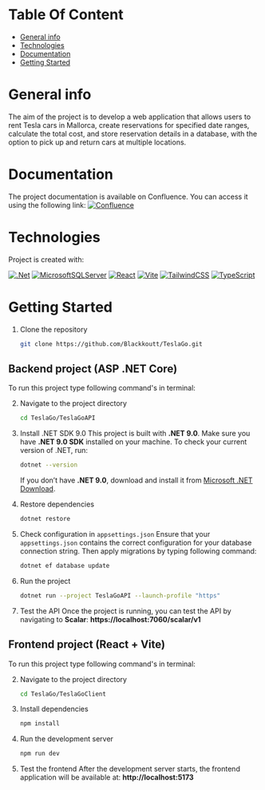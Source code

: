 # Table Of Content

- [General info](#general-info)
- [Technologies](#technologies)
- [Documentation](#documentation)
- [Getting Started](#getting-started)

# General info

The aim of the project is to develop a web application that allows users to rent Tesla cars in Mallorca, create reservations for specified date ranges, calculate the total cost, and store reservation details in a database, with the option to pick up and return cars at multiple locations.

# Documentation

The project documentation is available on Confluence. You can access it using the following link: [![Confluence](https://img.shields.io/badge/confluence-%23172BF4.svg?style=for-the-badge&logo=confluence&logoColor=white)](https://mateuszstrapczuk-1743517006225.atlassian.net/wiki/spaces/TeslaRent/folder/622639?atlOrigin=eyJpIjoiMDc2NzFlNzY2NjdiNGE5NTkyMGE3ZTNjNzYzNzkxNmQiLCJwIjoiYyJ9)

# Technologies

Project is created with:

[![.Net](https://img.shields.io/badge/.NET-5C2D91?style=for-the-badge&logo=.net&logoColor=white)](https://learn.microsoft.com/en-us/dotnet/)
[![MicrosoftSQLServer](https://img.shields.io/badge/Microsoft%20SQL%20Server-CC2927?style=for-the-badge&logo=microsoft%20sql%20server&logoColor=white)](https://learn.microsoft.com/en-us/sql)
[![React](https://img.shields.io/badge/react-%2320232a.svg?style=for-the-badge&logo=react&logoColor=%2361DAFB)](https://react.dev/learn)
[![Vite](https://img.shields.io/badge/vite-%23646CFF.svg?style=for-the-badge&logo=vite&logoColor=white)](https://vite.dev/guide/)
[![TailwindCSS](https://img.shields.io/badge/tailwindcss-%2338B2AC.svg?style=for-the-badge&logo=tailwind-css&logoColor=white)](https://tailwindcss.com/docs)
[![TypeScript](https://img.shields.io/badge/typescript-%23007ACC.svg?style=for-the-badge&logo=typescript&logoColor=white)](https://www.typescriptlang.org/docs/)

# Getting Started

1. Clone the repository
   ```sh
   git clone https://github.com/Blackkoutt/TeslaGo.git
   ```

## Backend project (ASP .NET Core)

To run this project type following command's in terminal:

2. Navigate to the project directory
   ```sh
   cd TeslaGo/TeslaGoAPI
   ```
3. Install .NET SDK 9.0
   This project is built with **.NET 9.0**. Make sure you have **.NET 9.0 SDK** installed on your machine. To check your current version of .NET, run:

   ```sh
   dotnet --version
   ```

   If you don’t have **.NET 9.0**, download and install it from [Microsoft .NET Download](https://dotnet.microsoft.com/download/dotnet/9.0).

4. Restore dependencies
   ```sh
   dotnet restore
   ```
5. Check configuration in `appsettings.json`
   Ensure that your `appsettings.json` contains the correct configuration for your database connection string. Then apply migrations by typing following command:
   ```sh
   dotnet ef database update
   ```
6. Run the project
   ```sh
   dotnet run --project TeslaGoAPI --launch-profile "https"
   ```
7. Test the API
   Once the project is running, you can test the API by navigating to **Scalar**:
   **https://localhost:7060/scalar/v1**

## Frontend project (React + Vite)

To run this project type following command's in terminal:

2. Navigate to the project directory
   ```sh
   cd TeslaGo/TeslaGoClient
   ```
3. Install dependencies
   ```sh
   npm install
   ```
4. Run the development server
   ```sh
   npm run dev
   ```
5. Test the frontend
   After the development server starts, the frontend application will be available at: **http://localhost:5173**
